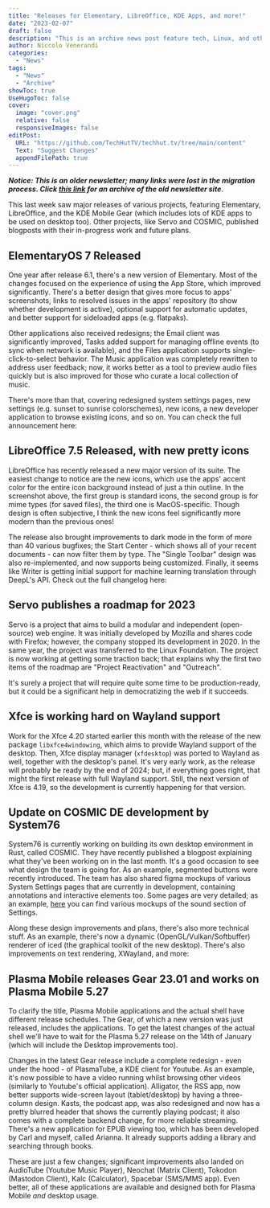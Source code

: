 ```yaml
---
title: "Releases for Elementary, LibreOffice, KDE Apps, and more!"
date: "2023-02-07"
draft: false
description: "This is an archive news post feature tech, Linux, and other open-source news. This is an older article that was part of a migration. There will be missing images, broken links, and potentially other issues."
author: Niccolo Venerandi
categories:
  - "News"
tags:
  - "News"
  - "Archive"
showToc: true
UseHugoToc: false
cover:
  image: "cover.png"
  relative: false
  responsiveImages: false
editPost:
  URL: "https://github.com/TechHutTV/techhut.tv/tree/main/content"
  Text: "Suggest Changes"
  appendFilePath: true
---
```


**_Notice: This is an older newsletter; many links were lost in the migration process. Click [this link](https://archive.techhut.tv/) for an archive of the old newsletter site_**.

This last week saw major releases of various projects, featuring Elementary, LibreOffice, and the KDE Mobile Gear (which includes lots of KDE apps to be used on desktop too). Other projects, like Servo and COSMIC, published blogposts with their in-progress work and future plans.

## ElementaryOS 7 Released

One year after release 6.1, there's a new version of Elementary. Most of the changes focused on the experience of using the App Store, which improved significantly. There's a better design that gives more focus to apps' screenshots, links to resolved issues in the apps' repository (to show whether development is active), optional support for automatic updates, and better support for sideloaded apps (e.g. flatpaks).

Other applications also received redesigns; the Email client was significantly improved, Tasks added support for managing offline events (to sync when network is available), and the Files application supports single-click-to-select behavior. The Music application was completely rewritten to address user feedback; now, it works better as a tool to preview audio files quickly but is also improved for those who curate a local collection of music.

There's more than that, covering redesigned system settings pages, new settings (e.g. sunset to sunrise colorschemes), new icons, a new developer application to browse existing icons, and so on. You can check the full announcement here:

## LibreOffice 7.5 Released, with new pretty icons

LibreOffice has recently released a new major version of its suite. The easiest change to notice are the new icons, which use the apps' accent color for the entire icon background instead of just a thin outline. In the screenshot above, the first group is standard icons, the second group is for mime types (for saved files), the third one is MacOS-specific. Though design is often subjective, I think the new icons feel significantly more modern than the previous ones!

The release also brought improvements to dark mode in the form of more than 40 various bugfixes; the Start Center - which shows all of your recent documents - can now filter them by type. The "Single Toolbar" design was also re-implemented, and now supports being customized. Finally, it seems like Writer is getting initial support for machine learning translation through DeepL's API. Check out the full changelog here:

## Servo publishes a roadmap for 2023

Servo is a project that aims to build a modular and independent (open-source) web engine. It was initially developed by Mozilla and shares code with Firefox; however, the company stopped its development in 2020. In the same year, the project was transferred to the Linux Foundation. The project is now working at getting some traction back; that explains why the first two items of the roadmap are "Project Reactivation" and "Outreach".

It's surely a project that will require quite some time to be production-ready, but it could be a significant help in democratizing the web if it succeeds.

## Xfce is working hard on Wayland support

Work for the Xfce 4.20 started earlier this month with the release of the new package `libxfce4windowing`, which aims to provide Wayland support of the desktop. Then, Xfce display manager (`xfdesktop`) was ported to Wayland as well, together with the desktop's panel. It's very early work, as the release will probably be ready by the end of 2024; but, if everything goes right, that might the first release with full Wayland support. Still, the next version of Xfce is 4.19, so the development is currently happening for that version.

## Update on COSMIC DE development by System76

System76 is currently working on building its own desktop environment in Rust, called COSMIC. They have recently published a blogpost explaining what they've been working on in the last month. It's a good occasion to see what design the team is going for. As an example, segmented buttons were recently introduced. The team has also shared figma mockups of various System Settings pages that are currently in development, containing annotations and interactive elements too. Some pages are very detailed; as an example, [here](https://www.figma.com/file/142SZP1yG2d34SUdDvkaYV/COSMIC-Settings---Developer-Handoff?node-id=609%3A25719&t=w41SugcesHxrPNI0-0) you can find various mockups of the sound section of Settings.

Along these design improvements and plans, there's also more technical stuff. As an example, there's now a dynamic (OpenGL/Vulkan/Softbuffer) renderer of iced (the graphical toolkit of the new desktop). There's also improvements on text rendering, XWayland, and more:

## Plasma Mobile releases Gear 23.01 and works on Plasma Mobile 5.27

To clarify the title, Plasma Mobile applications and the actual shell have different release schedules. The Gear, of which a new version was just released, includes the applications. To get the latest changes of the actual shell we'll have to wait for the Plasma 5.27 release on the 14th of January (which will include the Desktop improvements too).

Changes in the latest Gear release include a complete redesign - even under the hood - of PlasmaTube, a KDE client for Youtube. As an example, it's now possible to have a video running whilst browsing other videos (similarly to Youtube's official application). Alligator, the RSS app, now better supports wide-screen layout (tablet/desktop) by having a three-column design. Kasts, the podcast app, was also redesigned and now has a pretty blurred header that shows the currently playing podcast; it also comes with a complete backend change, for more reliable streaming. There's a new application for EPUB viewing too, which has been developed by Carl and myself, called Arianna. It already supports adding a library and searching through books.

These are just a few changes; significant improvements also landed on AudioTube (Youtube Music Player), Neochat (Matrix Client), Tokodon (Mastodon Client), Kalc (Calculator), Spacebar (SMS/MMS app). Even better, all of these applications are available and designed both for Plasma Mobile _and_ desktop usage.
